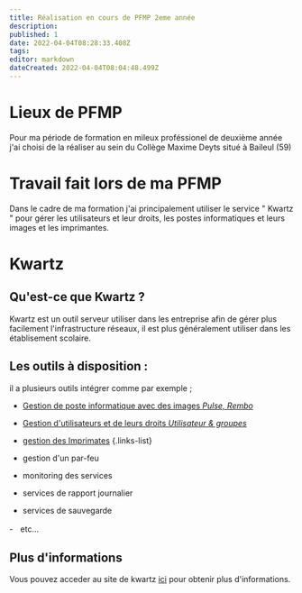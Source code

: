 ```yaml
---
title: Réalisation en cours de PFMP 2eme année
description: 
published: 1
date: 2022-04-04T08:28:33.408Z
tags: 
editor: markdown
dateCreated: 2022-04-04T08:04:48.499Z
---
```


# Lieux de PFMP
Pour ma période de formation en mileux proféssionel de deuxième année j'ai choisi de la réaliser au sein du Collège Maxime Deyts situé à Baileul (59)

# Travail fait lors de ma PFMP
Dans le cadre de ma formation j'ai principalement utiliser le service " Kwartz "
pour gérer les utilisateurs et leur droits, les postes informatiques et leurs images et les imprimantes.

# Kwartz
## Qu'est-ce que Kwartz ?
Kwartz est un outil serveur utiliser dans les entreprise afin de gérer plus facilement l'infrastructure réseaux, il est plus généralement utiliser dans les établisement scolaire.
## Les outils à disposition :
il a plusieurs outils intégrer comme par exemple ;
- [Gestion de poste informatique avec des images *Pulse, Rembo*](/PFMP2/Kwartz/Images)
- [Gestion d'utilisateurs et de leurs droits *Utilisateur & groupes*](/PFMP2/Kwartz/UtilisateurEtDroits)
- [gestion des Imprimates](/PFMP2/Kwartz/AjoutImprimante)
{.links-list}

- gestion d'un par-feu
- monitoring des services
- services de rapport journalier
- services de sauvegarde


-ㅤetc...

## Plus d'informations
Vous pouvez acceder au site de kwartz [ici](https://www.kwartz.com/fr/) pour obtenir plus d'informations.




